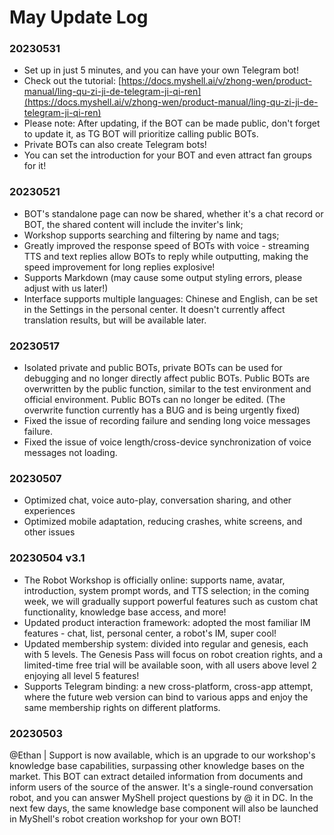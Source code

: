 # May Update Log

### 20230531

* Set up in just 5 minutes, and you can have your own Telegram bot!
* Check out the tutorial: [https://docs.myshell.ai/v/zhong-wen/product-manual/ling-qu-zi-ji-de-telegram-ji-qi-ren](https://docs.myshell.ai/v/zhong-wen/product-manual/ling-qu-zi-ji-de-telegram-ji-qi-ren)
* Please note: After updating, if the BOT can be made public, don't forget to update it, as TG BOT will prioritize calling public BOTs.
* Private BOTs can also create Telegram bots!
* You can set the introduction for your BOT and even attract fan groups for it!

### 20230521

* BOT's standalone page can now be shared, whether it's a chat record or BOT, the shared content will include the inviter's link;
* Workshop supports searching and filtering by name and tags;
* Greatly improved the response speed of BOTs with voice - streaming TTS and text replies allow BOTs to reply while outputting, making the speed improvement for long replies explosive!
* Supports Markdown (may cause some output styling errors, please adjust with us later!)
* Interface supports multiple languages: Chinese and English, can be set in the Settings in the personal center. It doesn't currently affect translation results, but will be available later.

### 20230517

* Isolated private and public BOTs, private BOTs can be used for debugging and no longer directly affect public BOTs. Public BOTs are overwritten by the public function, similar to the test environment and official environment. Public BOTs can no longer be edited. (The overwrite function currently has a BUG and is being urgently fixed)
* Fixed the issue of recording failure and sending long voice messages failure.
* Fixed the issue of voice length/cross-device synchronization of voice messages not loading.

### 20230507

* Optimized chat, voice auto-play, conversation sharing, and other experiences
* Optimized mobile adaptation, reducing crashes, white screens, and other issues

### 20230504 v3.1

* The Robot Workshop is officially online: supports name, avatar, introduction, system prompt words, and TTS selection; in the coming week, we will gradually support powerful features such as custom chat functionality, knowledge base access, and more!
* Updated product interaction framework: adopted the most familiar IM features - chat, list, personal center, a robot's IM, super cool!
* Updated membership system: divided into regular and genesis, each with 5 levels. The Genesis Pass will focus on robot creation rights, and a limited-time free trial will be available soon, with all users above level 2 enjoying all level 5 features!
* Supports Telegram binding: a new cross-platform, cross-app attempt, where the future web version can bind to various apps and enjoy the same membership rights on different platforms.

### 20230503

@Ethan | Support is now available, which is an upgrade to our workshop's knowledge base capabilities, surpassing other knowledge bases on the market. This BOT can extract detailed information from documents and inform users of the source of the answer. It's a single-round conversation robot, and you can answer MyShell project questions by @ it in DC. In the next few days, the same knowledge base component will also be launched in MyShell's robot creation workshop for your own BOT!